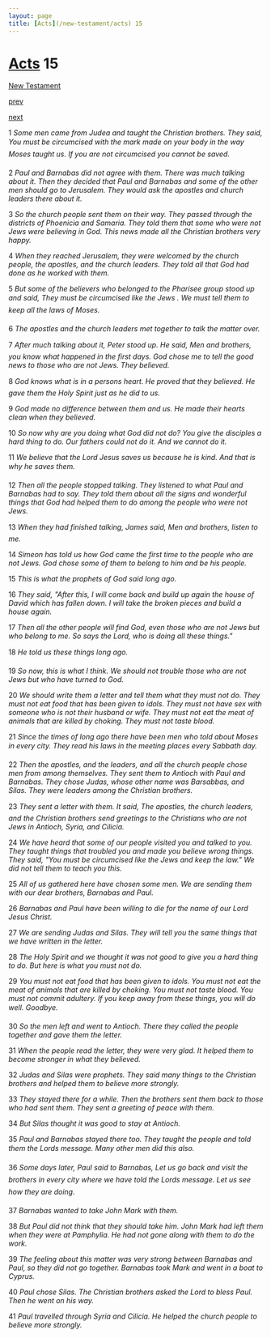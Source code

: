 ```yaml
---
layout: page
title: [Acts](/new-testament/acts) 15
---
```


# [Acts](/new-testament/acts) 15

[New Testament](/new-testament)


[prev](/new-testament/acts/acts-14.html)


[next](/new-testament/acts/acts-16.html)

1 _Some men came from Judea and taught the Christian brothers. They said, You must be circumcised with the mark made on your body in the way Moses taught us. If you are not circumcised you cannot be saved._

2 _Paul and Barnabas did not agree with them. There was much talking about it. Then they decided that Paul and Barnabas and some of the other men should go to Jerusalem. They would ask the apostles and church leaders there about it._

3 _So the church people sent them on their way. They passed through the districts of Phoenicia and Samaria. They told them that some who were not Jews were believing in God. This news made all the Christian brothers very happy._

4 _When they reached Jerusalem, they were welcomed by the church people, the apostles,  and the church leaders. They told all that God had done as he worked with them._

5 _But some of the believers who belonged to the Pharisee group stood up and said, They must be circumcised like the Jews . We must tell them to keep all the laws of Moses._

6 _The apostles and the church leaders met together to talk the matter over._

7 _After much talking about it, Peter stood up. He said, Men and brothers, you know what happened in the first days. God chose me to tell the good news to those who are not Jews. They believed._

8 _God knows what is in a persons heart. He proved that they believed. He gave them the Holy Spirit just as he did to us._

9 _God made no difference between them and us. He made their hearts clean when they believed._

10 _So now why are you doing what God did not do? You give the disciples a hard thing to do. Our fathers could not do it. And we cannot do it._

11 _We believe that the Lord Jesus saves us because he is kind. And that is why he saves them._

12 _Then all the people stopped talking. They listened to what Paul and Barnabas had to say.  They told them about all the signs and wonderful things that God had helped them to do among the people who were not Jews._

13 _When they had finished talking, James said, Men and brothers, listen to me._

14 _Simeon has told us how God came the first time to the people who are not Jews. God chose some of them to belong to him and be his people._

15 _This is what the prophets of God said long ago._

16 _They said, "After this, I will come back and build up again the house of David which has fallen down. I will take the broken pieces and build a house again._

17 _Then all the other people will find God, even those who are not Jews but who belong to me. So says the Lord, who is doing all these things."_

18 _He told us these things long ago._

19 _So now, this is what I think. We should not trouble those who are not Jews but who have turned to God._

20 _We should write them a letter and tell them what they must not do. They must not eat food that has been given to idols. They must not have sex with someone who is not their husband or wife. They must not eat the meat of animals that are killed by choking. They must not taste blood._

21 _Since the times of long ago there have been men who told about Moses in every city.  They read his laws in the meeting places every Sabbath day._

22 _Then the apostles, and the leaders, and all the church people chose men from among themselves. They sent them to Antioch with Paul and Barnabas. They chose Judas,  whose other name was Barsabbas, and Silas. They were leaders among the Christian brothers._

23 _They sent a letter with them. It said, The apostles, the church leaders, and the Christian brothers send greetings to the Christians who are not Jews in Antioch, Syria, and Cilicia._

24 _We have heard that some of our people visited you and talked to you. They taught things that troubled you and made you believe wrong things. They said, "You must be circumcised like the Jews and keep the law." We did not tell them to teach you this._

25 _All of us gathered here have chosen some men. We are sending them with our dear brothers, Barnabas and Paul._

26 _Barnabas and Paul have been willing to die for the name of our Lord Jesus Christ._

27 _We are sending Judas and Silas. They will tell you the same things that we have written in the letter._

28 _The Holy Spirit and we thought it was not good to give you a hard thing to do. But here is what you must not do._

29 _You must not eat food that has been given to idols. You must not eat the meat of animals that are killed by choking. You must not taste blood. You must not commit adultery. If you keep away from these things, you will do well. Goodbye._

30 _So the men left and went to Antioch. There they called the people together and gave them the letter._

31 _When the people read the letter, they were very glad. It helped them to become stronger in what they believed._

32 _Judas and Silas were prophets. They said many things to the Christian brothers and helped them to believe more strongly._

33 _They stayed there for a while. Then the brothers sent them back to those who had sent them. They sent a greeting of peace with them._

34 _But Silas thought it was good to stay at Antioch._

35 _Paul and Barnabas stayed there too. They taught the people and told them the Lords message. Many other men did this also._

36 _Some days later, Paul said to Barnabas, Let us go back and visit the brothers in every city where we have told the Lords message. Let us see how they are doing._

37 _Barnabas wanted to take John Mark with them._

38 _But Paul did not think that they should take him. John Mark had left them when they were at Pamphylia. He had not gone along with them to do the work._

39 _The feeling about this matter was very strong between Barnabas and Paul, so they did not go together. Barnabas took Mark and went in a boat to Cyprus._

40 _Paul chose Silas. The Christian brothers asked the Lord to bless Paul. Then he went on his way._

41 _Paul travelled through Syria and Cilicia. He helped the church people to believe more strongly._

